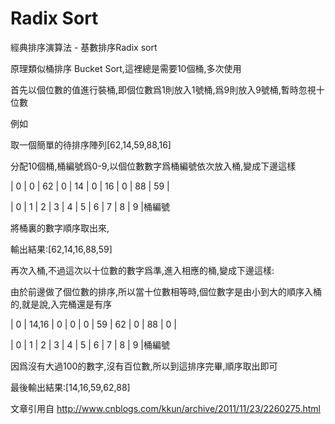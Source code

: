 # Radix Sort

經典排序演算法 - 基數排序Radix sort

原理類似桶排序 Bucket Sort,這裡總是需要10個桶,多次使用

首先以個位數的值進行裝桶,即個位數爲1則放入1號桶,爲9則放入9號桶,暫時忽視十位數

例如

取一個簡單的待排序陣列[62,14,59,88,16]

分配10個桶,桶編號爲0-9,以個位數數字爲桶編號依次放入桶,變成下邊這樣

|  0  |  0  | 62 |  0  | 14 |  0  | 16 |  0  |  88 | 59 |

|  0  |  1  |  2  |  3  |  4 |  5  |  6  |  7  |  8  |  9  |桶編號

將桶裏的數字順序取出來,

輸出結果:[62,14,16,88,59]

再次入桶,不過這次以十位數的數字爲準,進入相應的桶,變成下邊這樣:

由於前邊做了個位數的排序,所以當十位數相等時,個位數字是由小到大的順序入桶的,就是說,入完桶還是有序

|  0  | 14,16 |  0  |  0  |  0  | 59 | 62  | 0  | 88  |  0  |

|  0  |  1      |  2  |  3  |  4  |  5  |  6  |  7  |  8  |  9  |桶編號




因爲沒有大過100的數字,沒有百位數,所以到這排序完畢,順序取出即可

最後輸出結果:[14,16,59,62,88]


文章引用自
http://www.cnblogs.com/kkun/archive/2011/11/23/2260275.html
